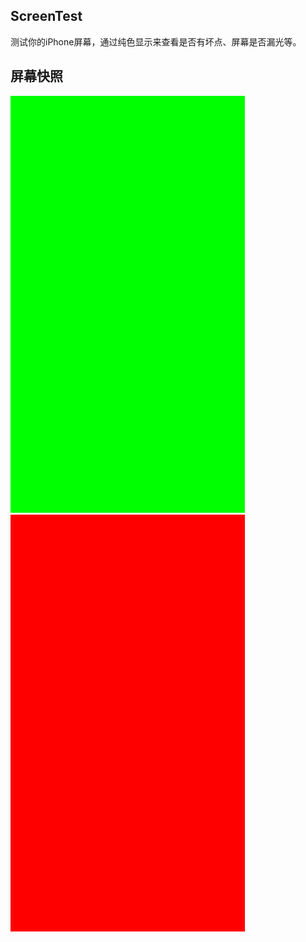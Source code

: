 ## ScreenTest

测试你的iPhone屏幕，通过纯色显示来查看是否有坏点、屏幕是否漏光等。

## 屏幕快照
![](https://github.com/LuYu001/ScreenTest/blob/master/ScreenShot/s1.png?raw=true)
![](https://github.com/LuYu001/ScreenTest/blob/master/ScreenShot/s2.png?raw=true)
